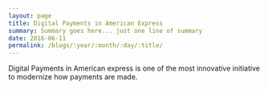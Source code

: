 ```yaml
---
layout: page
title: Digital Payments in American Express
summary: Summary goes here... just one line of summary
date: 2016-06-11
permalink: /blogs/:year/:month/:day/:title/
---
```

Digital Payments in American express is one of the most innovative initiative to modernize how payments are made.